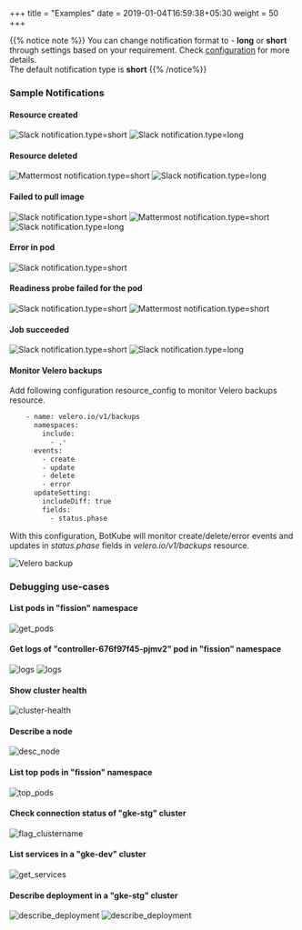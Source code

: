 +++
title = "Examples"
date = 2019-01-04T16:59:38+05:30
weight = 50
+++

{{% notice note %}}
You can change notification format to - **long** or **short** through settings based on your requirement. Check [configuration](/configuration) for more details.<br>
The default notification type is **short**
{{% /notice%}}



### Sample Notifications

#### Resource created

![](/images/create_sh.png "Slack notification.type=short")
![](/images/create.png "Slack notification.type=long")

#### Resource deleted

![](/images/mm_delete_sh.png "Mattermost notification.type=short")
![](/images/delete.png "Slack notification.type=long")

#### Failed to pull image

![](/images/image_failed_sh.png "Slack notification.type=short")
![](/images/mm_image_failed_sh.png "Mattermost notification.type=short")
![](/images/image-failed.png "Slack notification.type=long")

#### Error in pod

![](/images/error_sh.png "Slack notification.type=short")

#### Readiness probe failed for the pod

![](/images/readiness_sh.png "Slack notification.type=short")
![](/images/mm_readiness_sh.png "Mattermost notification.type=short")

#### Job succeeded

![](/images/job_success_sh.png "Slack notification.type=short")
![](/images/job_success.png "Slack notification.type=long")

#### Monitor Velero backups

Add following configuration resource_config to monitor Velero backups resource.

```bash
    - name: velero.io/v1/backups
      namespaces:
        include:
          - .*
      events:
        - create
        - update
        - delete
        - error
      updateSetting:
        includeDiff: true
        fields:
          - status.phase
```

With this configuration, BotKube will monitor create/delete/error events and updates in _status.phase_ fields in _velero.io/v1/backups_ resource.

![](/images/velero_backup.png "Velero backup")

### Debugging use-cases

#### List pods in "fission" namespace

![get_pods](/images/get_pods.png)

#### Get logs of "controller-676f97f45-pjmv2" pod in "fission" namespace

![logs](/images/logs.png)
![logs](/images/mm_logs.png)

#### Show cluster health

![cluster-health](/images/cluster-health.png)

#### Describe a node

![desc_node](/images/desc_node.png)

#### List top pods in "fission" namespace

![top_pods](/images/top_pods.png)

#### Check connection status of "gke-stg" cluster

![flag_clustername](/images/flag_clustername_ping.png)

#### List services in a "gke-dev" cluster

![get_services](/images/get_services.png)

#### Describe deployment in a "gke-stg" cluster

![describe_deployment](/images/desc_deployment.png)
![describe_deployment](/images/mm_describe.png)
